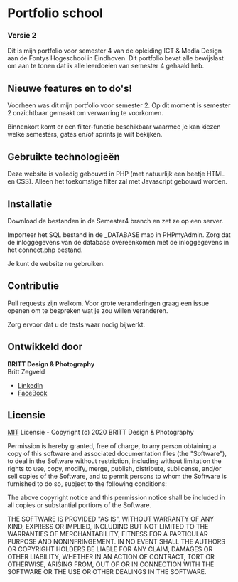 # Portfolio school

### Versie 2

Dit is mijn portfolio voor semester 4 van de opleiding ICT & Media Design aan de Fontys Hogeschool in Eindhoven. Dit portfolio bevat alle bewijslast om aan te tonen dat ik alle leerdoelen van semester 4 gehaald heb.

## Nieuwe features en to do's!

Voorheen was dit mijn portfolio voor semester 2. Op dit moment is semester 2 onzichtbaar gemaakt om verwarring te voorkomen.

Binnenkort komt er een filter-functie beschikbaar waarmee je kan kiezen welke semesters, gates en/of sprints je wilt bekijken.

## Gebruikte technologieën

Deze website is volledig gebouwd in PHP (met natuurlijk een beetje HTML en CSS). Alleen het toekomstige filter zal met Javascript gebouwd worden.

## Installatie

Download de bestanden in de Semester4 branch en zet ze op een server.

Importeer het SQL bestand in de \_DATABASE map in PHPmyAdmin. Zorg dat de inloggegevens van de database overeenkomen met de inloggegevens in het connect.php bestand.

Je kunt de website nu gebruiken.

## Contributie

Pull requests zijn welkom. Voor grote veranderingen graag een issue openen om te bespreken wat je zou willen veranderen.

Zorg ervoor dat u de tests waar nodig bijwerkt.

## Ontwikkeld door

**BRITT Design & Photography**  
Britt Zegveld

- [LinkedIn](https://www.linkedin.com/in/brittzegveld/)
- [FaceBook](https://www.facebook.com/BrittDesignPhotography)

## Licensie

[MIT](https://choosealicense.com/licenses/mit/) Licensie - Copyright (c) 2020 BRITT Design & Photography

Permission is hereby granted, free of charge, to any person obtaining a copy of this software and associated documentation files (the "Software"), to deal in the Software without restriction, including without limitation the rights to use, copy, modify, merge, publish, distribute, sublicense, and/or sell copies of the Software, and to permit persons to whom the Software is furnished to do so, subject to the following conditions:

The above copyright notice and this permission notice shall be included in all copies or substantial portions of the Software.

THE SOFTWARE IS PROVIDED "AS IS", WITHOUT WARRANTY OF ANY KIND, EXPRESS OR IMPLIED, INCLUDING BUT NOT LIMITED TO THE WARRANTIES OF MERCHANTABILITY, FITNESS FOR A PARTICULAR PURPOSE AND NONINFRINGEMENT. IN NO EVENT SHALL THE AUTHORS OR COPYRIGHT HOLDERS BE LIABLE FOR ANY CLAIM, DAMAGES OR OTHER LIABILITY, WHETHER IN AN ACTION OF CONTRACT, TORT OR OTHERWISE, ARISING FROM, OUT OF OR IN CONNECTION WITH THE SOFTWARE OR THE USE OR OTHER DEALINGS IN THE SOFTWARE.
